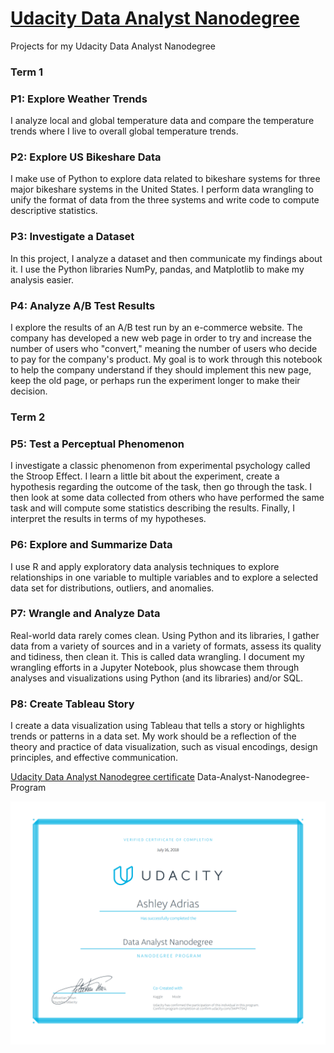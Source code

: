 # [Udacity Data Analyst Nanodegree](https://www.udacity.com/course/data-analyst-nanodegree--nd002)
Projects for my Udacity Data Analyst Nanodegree

### Term 1

### P1: Explore Weather Trends

I analyze local and global temperature data and compare the temperature trends where I live to overall global temperature trends.

### P2: Explore US Bikeshare Data

I make use of Python to explore data related to bikeshare systems for three major bikeshare systems in the United States. I perform data wrangling to unify the format of data from the three systems and write code to compute descriptive statistics. 

### P3: Investigate a Dataset

In this project, I analyze a dataset and then communicate my findings about it. I use the Python libraries NumPy, pandas, and Matplotlib to make my analysis easier.

### P4: Analyze A/B Test Results

I explore the results of an A/B test run by an e-commerce website. The company has developed a new web page in order to try and increase the number of users who "convert," meaning the number of users who decide to pay for the company's product. My goal is to work through this notebook to help the company understand if they should implement this new page, keep the old page, or perhaps run the experiment longer to make their decision.

### Term 2

### P5: Test a Perceptual Phenomenon

I investigate a classic phenomenon from experimental psychology called the Stroop Effect. I learn a little bit about the experiment, create a hypothesis regarding the outcome of the task, then go through the task. I then look at some data collected from others who have performed the same task and will compute some statistics describing the results. Finally, I interpret the results in terms of my hypotheses.

### P6: Explore and Summarize Data

I use R and apply exploratory data analysis techniques to explore relationships in one variable to multiple variables and to explore a selected data set for distributions, outliers, and anomalies.

### P7: Wrangle and Analyze Data

Real-world data rarely comes clean. Using Python and its libraries, I gather data from a variety of sources and in a variety of formats, assess its quality and tidiness, then clean it. This is called data wrangling. I document my wrangling efforts in a Jupyter Notebook, plus showcase them through analyses and visualizations using Python (and its libraries) and/or SQL.

### P8: Create Tableau Story

I create a data visualization using Tableau that tells a story or highlights trends or patterns in a data set. My work should be a reflection of the theory and practice of data visualization, such as visual encodings, design principles, and effective communication.


[Udacity Data Analyst Nanodegree certificate](certificate.pdf) Data-Analyst-Nanodegree-Program

![Udacity Data Analyst Nanodegree certificate](certificate.png)
